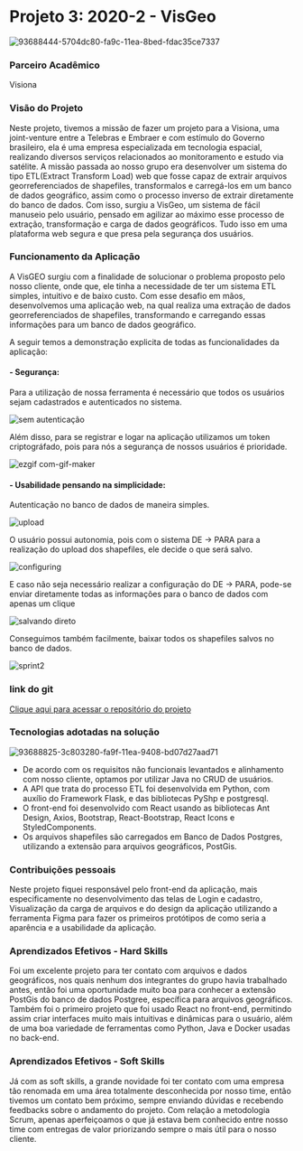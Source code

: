 # Projeto 3: 2020-2 - VisGeo
![93688444-5704dc80-fa9c-11ea-8bed-fdac35ce7337](https://user-images.githubusercontent.com/56441318/138171757-052e48af-3a19-4e94-80d7-4174e54ae5a3.png)

### Parceiro Acadêmico
Visiona

### Visão do Projeto 
Neste projeto, tivemos a missão de fazer um projeto para a Visiona, uma joint-venture entre a Telebras e Embraer e com estímulo do Governo brasileiro, ela é uma empresa especializada em tecnologia espacial, realizando diversos serviços relacionados ao monitoramento e estudo via satélite.
A missão passada ao nosso grupo era desenvolver um sistema do tipo ETL(Extract Transform Load) web que fosse capaz de extrair arquivos georreferenciados de shapefiles, transformalos e carregá-los em um banco de dados geográfico, assim como o processo inverso de extrair diretamente do banco de dados.
Com isso, surgiu a VisGeo, um sistema de fácil manuseio pelo usuário, pensado em agilizar ao máximo esse processo de extração, transformação e carga de dados geográficos. Tudo isso em uma plataforma web segura e que presa pela segurança dos usuários.

### Funcionamento da Aplicação
A VisGEO surgiu com a finalidade de solucionar o problema proposto pelo nosso cliente, onde que, ele tinha a necessidade de ter um sistema ETL simples, intuitivo e de baixo custo. Com esse desafio em mãos, desenvolvemos uma aplicação web, na qual realiza uma extração de dados georreferenciados de shapefiles, transformando e carregando essas informações para um banco de dados geográfico.

A seguir temos a demonstração explicita de todas as funcionalidades da aplicação:

#### - Segurança:

Para a utilização de nossa ferramenta é necessário que todos os usuários sejam cadastrados e autenticados no sistema. 

![sem autenticação](https://user-images.githubusercontent.com/56441371/98485237-b3aa8b00-21f3-11eb-8004-bbd61514c6ef.gif)

Além disso, para se registrar e logar na aplicação utilizamos um token criptográfado, pois para nós a segurança de nossos usuários é prioridade.

![ezgif com-gif-maker](https://user-images.githubusercontent.com/56441371/98485048-70035180-21f2-11eb-909e-3cec1c97d671.gif)

#### - Usabilidade pensando na simplicidade:

Autenticação no banco de dados de maneira simples.

![upload](https://user-images.githubusercontent.com/55189046/93727271-ca881600-fb90-11ea-9664-bf09c9b0bae2.gif)

O usuário possui autonomia, pois com o sistema DE → PARA para a realização do upload dos shapefiles, ele decide o que será salvo.

![configuring](https://user-images.githubusercontent.com/55189046/93727270-c9ef7f80-fb90-11ea-83e5-c96e0ae2a0bc.gif)

E caso não seja necessário realizar a configuração do DE → PARA, pode-se enviar diretamente todas as informações para o banco de dados com apenas um clique

![salvando direto](https://user-images.githubusercontent.com/56441371/98487551-5964f680-2202-11eb-9386-2806fc1c0167.gif)

Conseguimos também facilmente, baixar todos os shapefiles salvos no banco de dados.

![sprint2](https://user-images.githubusercontent.com/56457600/100559745-7e450a80-3292-11eb-816b-b1cfe497f6ea.gif)


### link do git

[Clique aqui para acessar o repositório do projeto](https://github.com/justhenrique/VisGeo-ETL)

### Tecnologias adotadas na solução
![93688825-3c803280-fa9f-11ea-9408-bd07d27aad71](https://user-images.githubusercontent.com/56441318/138166339-caf4fded-d7d7-4bfb-a330-84ea3d9f594d.png)

- De acordo com os requisitos não funcionais levantados e alinhamento com nosso cliente, optamos por utilizar Java no CRUD de usuários.
- A API que trata do processo ETL foi desenvolvida em Python, com auxílio do Framework Flask, e das bibliotecas PyShp e postgresql.
- O front-end foi desenvolvido com React usando as bibliotecas Ant Design, Axios, Bootstrap, React-Bootstrap, React Icons e StyledComponents.
- Os arquivos shapefiles são carregados em Banco de Dados Postgres, utilizando a extensão para arquivos geográficos, PostGis.

### Contribuições pessoais 
Neste projeto fiquei responsável pelo front-end da aplicação, mais especificamente no desenvolvimento das telas de Login e cadastro, Visualização da carga de arquivos e do design  da aplicação utilizando a ferramenta Figma para fazer os primeiros protótipos de como seria a aparência e a usabilidade da aplicação.

### Aprendizados Efetivos - Hard Skills
Foi um excelente projeto para ter contato com arquivos e dados geográficos, nos quais nenhum dos integrantes do grupo havia trabalhado antes, então foi uma oportunidade muito boa para conhecer a extensão PostGis do banco de dados Postgree, específica para arquivos geográficos. Também foi o primeiro projeto que foi usado React no front-end, permitindo assim criar interfaces muito mais intuitivas e dinâmicas para o usuário, além de uma boa variedade de ferramentas como Python, Java e Docker usadas no back-end.

### Aprendizados Efetivos - Soft Skills
Já com as soft skills, a grande novidade foi ter contato com uma empresa tão renomada em uma área totalmente desconhecida por nosso time, então tivemos um contato bem próximo, sempre enviando dúvidas e recebendo feedbacks sobre o andamento do projeto. Com relação a metodologia Scrum, apenas aperfeiçoamos o que já estava bem conhecido entre nosso time com entregas de valor priorizando sempre o mais útil para o nosso cliente.

